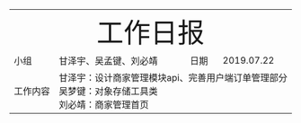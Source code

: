 <center>
	<table>
		<tr>
			<td colspan="4">
			<center>
			<font size=12px>工作日报</font>
			</center>
		</td>
		</tr>
	    <tr>
		    <td >小组</td>  
		    <td >甘泽宇、吴孟键、刘必靖</td>  
		    <td >日期</td>  
		    <td >2019.07.22</td>  
	    </tr>
	    <tr>
		    <td >工作内容</td>  
	        <td colspan="3">
	        甘泽宇：设计商家管理模块api、完善用户端订单管理部分<br/>
	       吴梦键：对象存储工具类<br/>
	        刘必靖：商家管理首页
</td>
   </tr>
</table>
</center>

<!--stackedit_data:
eyJoaXN0b3J5IjpbMTg0MTY1Mzc4MV19
-->